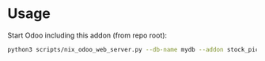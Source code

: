 # Usage

Start Odoo including this addon (from repo root):

```bash
python3 scripts/nix_odoo_web_server.py --db-name mydb --addon stock_picking_portal
```
